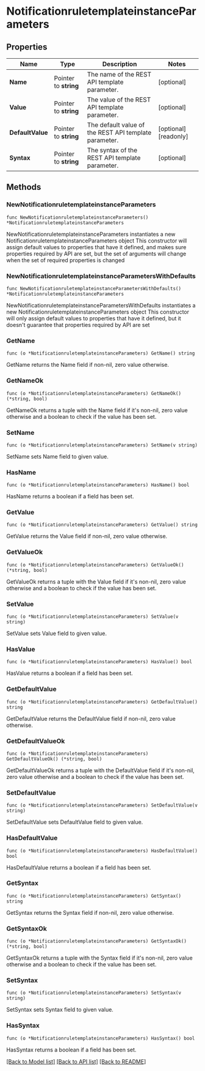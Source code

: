 # NotificationruletemplateinstanceParameters

## Properties

Name | Type | Description | Notes
------------ | ------------- | ------------- | -------------
**Name** | Pointer to **string** | The name of the REST API template parameter. | [optional] 
**Value** | Pointer to **string** | The value of the REST API template parameter. | [optional] 
**DefaultValue** | Pointer to **string** | The default value of the REST API template parameter. | [optional] [readonly] 
**Syntax** | Pointer to **string** | The syntax of the REST API template parameter. | [optional] 

## Methods

### NewNotificationruletemplateinstanceParameters

`func NewNotificationruletemplateinstanceParameters() *NotificationruletemplateinstanceParameters`

NewNotificationruletemplateinstanceParameters instantiates a new NotificationruletemplateinstanceParameters object
This constructor will assign default values to properties that have it defined,
and makes sure properties required by API are set, but the set of arguments
will change when the set of required properties is changed

### NewNotificationruletemplateinstanceParametersWithDefaults

`func NewNotificationruletemplateinstanceParametersWithDefaults() *NotificationruletemplateinstanceParameters`

NewNotificationruletemplateinstanceParametersWithDefaults instantiates a new NotificationruletemplateinstanceParameters object
This constructor will only assign default values to properties that have it defined,
but it doesn't guarantee that properties required by API are set

### GetName

`func (o *NotificationruletemplateinstanceParameters) GetName() string`

GetName returns the Name field if non-nil, zero value otherwise.

### GetNameOk

`func (o *NotificationruletemplateinstanceParameters) GetNameOk() (*string, bool)`

GetNameOk returns a tuple with the Name field if it's non-nil, zero value otherwise
and a boolean to check if the value has been set.

### SetName

`func (o *NotificationruletemplateinstanceParameters) SetName(v string)`

SetName sets Name field to given value.

### HasName

`func (o *NotificationruletemplateinstanceParameters) HasName() bool`

HasName returns a boolean if a field has been set.

### GetValue

`func (o *NotificationruletemplateinstanceParameters) GetValue() string`

GetValue returns the Value field if non-nil, zero value otherwise.

### GetValueOk

`func (o *NotificationruletemplateinstanceParameters) GetValueOk() (*string, bool)`

GetValueOk returns a tuple with the Value field if it's non-nil, zero value otherwise
and a boolean to check if the value has been set.

### SetValue

`func (o *NotificationruletemplateinstanceParameters) SetValue(v string)`

SetValue sets Value field to given value.

### HasValue

`func (o *NotificationruletemplateinstanceParameters) HasValue() bool`

HasValue returns a boolean if a field has been set.

### GetDefaultValue

`func (o *NotificationruletemplateinstanceParameters) GetDefaultValue() string`

GetDefaultValue returns the DefaultValue field if non-nil, zero value otherwise.

### GetDefaultValueOk

`func (o *NotificationruletemplateinstanceParameters) GetDefaultValueOk() (*string, bool)`

GetDefaultValueOk returns a tuple with the DefaultValue field if it's non-nil, zero value otherwise
and a boolean to check if the value has been set.

### SetDefaultValue

`func (o *NotificationruletemplateinstanceParameters) SetDefaultValue(v string)`

SetDefaultValue sets DefaultValue field to given value.

### HasDefaultValue

`func (o *NotificationruletemplateinstanceParameters) HasDefaultValue() bool`

HasDefaultValue returns a boolean if a field has been set.

### GetSyntax

`func (o *NotificationruletemplateinstanceParameters) GetSyntax() string`

GetSyntax returns the Syntax field if non-nil, zero value otherwise.

### GetSyntaxOk

`func (o *NotificationruletemplateinstanceParameters) GetSyntaxOk() (*string, bool)`

GetSyntaxOk returns a tuple with the Syntax field if it's non-nil, zero value otherwise
and a boolean to check if the value has been set.

### SetSyntax

`func (o *NotificationruletemplateinstanceParameters) SetSyntax(v string)`

SetSyntax sets Syntax field to given value.

### HasSyntax

`func (o *NotificationruletemplateinstanceParameters) HasSyntax() bool`

HasSyntax returns a boolean if a field has been set.


[[Back to Model list]](../README.md#documentation-for-models) [[Back to API list]](../README.md#documentation-for-api-endpoints) [[Back to README]](../README.md)


